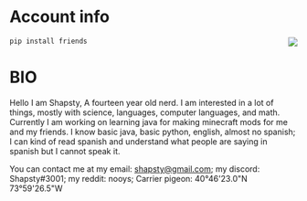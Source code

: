 # Account info
<a href="https://github.com/Shappybappy/Shappybappy">
  <img align="right" src="https://github-readme-stats.vercel.app/api/top-langs/?username=Shappybappy&layout=compact&icons=true&theme=gruvbox" />
</a>

```sh-session
pip install friends
```

# BIO
Hello I am Shapsty,
A fourteen year old nerd.
I am interested in a lot of things, mostly with science, languages, computer languages, and math.
Currently I am working on learning java for making minecraft mods for me and my friends.
I know basic java, basic python, english, almost no spanish; I can kind of read spanish and understand what people are saying in spanish but I cannot speak it.

You can contact me at my email: shapsty@gmail.com; my discord: Shapsty#3001; my reddit: nooys;
Carrier pigeon: 40°46'23.0"N 73°59'26.5"W

